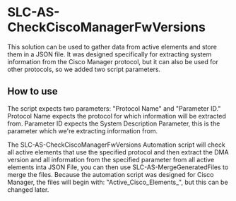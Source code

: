 # SLC-AS-CheckCiscoManagerFwVersions
This solution can be used to gather data from active elements and store them in a JSON file. It was designed specifically for extracting system information from the Cisco Manager protocol, but it can also be used for other protocols, so we added two script parameters.

## How to use
The script expects two parameters: "Protocol Name" and "Parameter ID."
Protocol Name expects the protocol for which information will be extracted from.
Parameter ID expects the System Description Parameter, this is the parameter which we're extracting information from.

The SLC-AS-CheckCiscoManagerFwVersions Automation script will check all active elements that use the specified protocol and then extract the DMA version and all information from the specified parameter from all active elements inta JSON File, you can then use SLC-AS-MergeGeneratedFiles to merge the files. Because the automation script was designed for Cisco Manager, the files will begin with: "Active_Cisco_Elements_", but this can be changed later.
